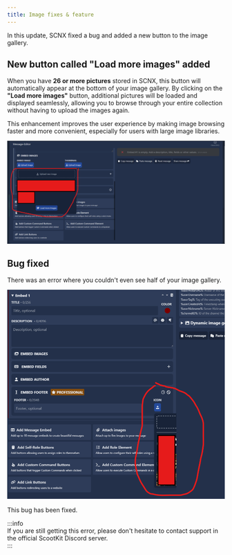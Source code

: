 ```yaml
---
title: Image fixes & feature
---
```

In this update, SCNX fixed a bug and added a new button to the image gallery.

## New button called "Load more images" added

When you have **26 or more pictures** stored in SCNX, this button will automatically appear at the bottom of your image gallery. By clicking on the **"Load more images"** button, additional pictures will be loaded and displayed seamlessly, allowing you to browse through your entire collection without having to upload the images again.

This enhancement improves the user experience by making image browsing faster and more convenient, especially for users with large image libraries.

![image](../../../../static/img/bilderladenen.png)

## Bug fixed

There was an error where you couldn't even see half of your image gallery.

![image](../../../../static/img/error-image.png)

This bug has been fixed.

:::info  
If you are still getting this error, please don't hesitate to contact support in the official ScootKit Discord server.  
:::